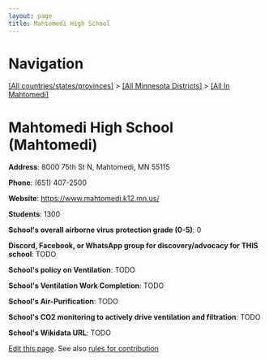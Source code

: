 ```yaml
---
layout: page
title: Mahtomedi High School
---
```

# Navigation

[[All countries/states/provinces]](../../..) > [[All Minnesota Districts]](../..) > [[All In Mahtomedi]](..)

# Mahtomedi High School (Mahtomedi)

**Address**: 8000 75th St N, Mahtomedi, MN 55115

**Phone**: (651) 407-2500

**Website**: <https://www.mahtomedi.k12.mn.us/>

**Students**: 1300

**School's overall airborne virus protection grade (0-5)**: 0

**Discord, Facebook, or WhatsApp group for discovery/advocacy for THIS school**: TODO

**School's policy on Ventilation**: TODO

**School's Ventilation Work Completion**: TODO

**School's Air-Purification**: TODO

**School's CO2 monitoring to actively drive ventilation and filtration**: TODO

**School's Wikidata URL**: TODO


[Edit this page](https://github.com/ventilate-schools/MN/edit/main/./Mahtomedi/Mahtomedi_High_School.md). See also [rules for contribution](../../../contribution-rules/)